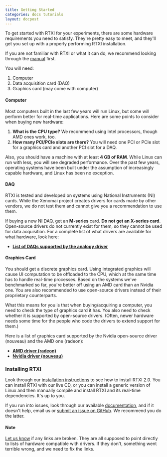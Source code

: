 ```yaml
---
title: Getting Started
categories: docs tutorials
layout: docpost
---
```


To get started with RTXI for your experiments, there are some hardware requirements you need to satisfy. 
They're pretty easy to meet, and they'll get you set up with a properly performing RTXI installation.  

If you are not familiar with RTXI or what it can do, we recommend looking through the [manual](/manual) first. 

You will need:  

1. Computer
2. Data acquisition card (DAQ)
3. Graphics card (may come with computer)

#### Computer
Most computers built in the last few years will run Linux, but some will perform better for real-time applications. Here are some points to consider when buying new hardware:

1. **What is the CPU type?** We recommend using Intel processors, though AMD ones work, too.
2. **How many PCI/PCIe slots are there?** You will need one PCI or PCIe slot for a graphics card and another PCI slot for a DAQ.

Also, you should have a machine with at least **4 GB of RAM**. While Linux can run with less, you will see degraded performance. Over the past few years, operating systems have been built under the assumption of increasingly capable hardware, and Linux has been no exception.  

#### DAQ
RTXI is tested and developed on systems using National Instruments (NI) cards. While the Xenomai project creates drivers for cards made by other vendors, we do not test them and cannot give you a recommendation to use them. 

If buying a new NI DAQ, get an **M-series** card. **Do not get an X-series card**. Open-source drivers do not currently exist for them, so they cannot be used for data acquisition. For a complete list of what drivers are available for what hardware, look here:  

 - [**List of DAQs supported by the analogy driver**](https://xenomai.org/analogy-practical-presentation/#ni_pcimio)

#### Graphics Card
You should get a discrete graphics card. Using integrated graphics will cause UI computation to be offloaded to the CPU, which at the same time has to handle real-time processes. Based on the systems we've benchmarked so far, you're better off using an AMD card than an Nvidia one. You are also recommended to use open-source drivers instead of their proprietary counterparts.  

What this means for you is that when buying/acquiring a computer, you need to check the type of graphics card it has. You also need to check whether it is supported by open-source drivers. (Often, newer hardware needs some time for the people who code the drivers to extend support for them.) 

Here is a list of graphics card supported by the Nvidia open-source driver (nouveau) and the AMD one (radeon):  

 - [**AMD driver (radeon)**](https://help.ubuntu.com/community/RadeonDriver#Fully_Supported)
 - [**Nvidia driver (nouveau)**](https://wiki.freedesktop.org/nouveau/FAQ/#index14h3)


### Installing RTXI

Look through our [installation instructions](/install) to see how to install RTXI 2.0. You can install RTXI with our live CD, or you can install a generic version of Linux and then manually compile and install RTXI and its real-time dependencies. It's up to you.  

If you run into issues, look through our available [documentation](/docs), and if it doesn't help, email us or [submit an issue on GitHub](https://github.com/rtxi/rtxi/issues). We recommend you do the latter. 

#### Note

[Let us know](https://github.com/rtxi/rtxi.github.io/issues/) if any links are broken. They are all supposed to point directly to lists of hardware compatible with drivers. If they don't, something went terrible wrong, and we need to fix the links.   
